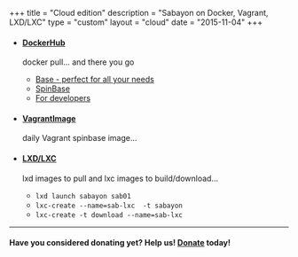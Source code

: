 +++
title = "Cloud edition"
description = "Sabayon on Docker, Vagrant, LXD/LXC"
type = "custom"
layout = "cloud"
date = "2015-11-04"
+++

* #### [DockerHub](https://hub.docker.com/u/sabayon/dashboard/)

    docker pull... and there you go
    * [Base - perfect for all your needs](https://hub.docker.com/r/sabayon/base-amd64/)
    * [SpinBase](https://hub.docker.com/r/sabayon/spinbase-amd64/)
    * [For developers](https://hub.docker.com/r/sabayon/builer-amd64/)


* #### [VagrantImage](http://dl.sabayon.org/sbi/vagrant/Sabayon_Linux_DAILY_amd64_SpinBase.box)

    daily Vagrant spinbase image...

* #### [LXD/LXC](https://images.linuxcontainers.org/)

    lxd images to pull and lxc images to build/download...
    * `lxd launch sabayon sab01`
    * `lxc-create --name=sab-lxc  -t sabayon`
    * `lxc-create -t download --name=sab-lxc`

<hr>

#### Have you considered donating yet? Help us! [Donate](/donate) today!
